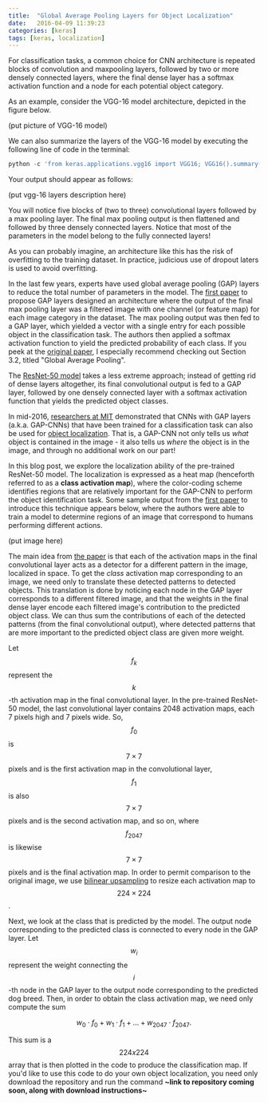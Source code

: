 ```yaml
---
title:  "Global Average Pooling Layers for Object Localization"
date:   2016-04-09 11:39:23
categories: [keras] 
tags: [keras, localization]
---
```


For classification tasks, a common choice for CNN architecture is repeated blocks of convolution and maxpooling layers, followed by two or more densely connected layers, where the final dense layer has a softmax activation function and a node for each potential object category.  

As an example, consider the VGG-16 model architecture, depicted in the figure below.

(put picture of VGG-16 model)

We can also summarize the layers of the VGG-16 model by executing the following line of code in the terminal:

```	python
python -c 'from keras.applications.vgg16 import VGG16; VGG16().summary()'
```

Your output should appear as follows:

(put vgg-16 layers description here)

You will notice five blocks of (two to three) convolutional layers followed by a max pooling layer.  The final max pooling output is then  flattened and followed by three densely connected layers.  Notice that most of the parameters in the model belong to the fully connected layers!

As you can probably imagine, an architecture like this has the risk of overfitting to the training dataset.  In practice, judicious use of dropout laters is used to avoid overfitting.

In the last few years, experts have used global average pooling (GAP) layers to reduce the total number of parameters in the model.  The [first paper](https://arxiv.org/pdf/1312.4400.pdf) to propose GAP layers designed an architecture where the output of the final max pooling layer was a filtered image with one channel (or feature map) for each image category in the dataset.  The max pooling output was then fed to a GAP layer, which yielded a vector with a single entry for each possible object in the classification task.  The authors then applied a softmax activation function to yield the predicted probability of each class.  If you peek at the [original paper](https://arxiv.org/pdf/1312.4400.pdf), I especially recommend checking out Section 3.2, titled "Global Average Pooling".

The [ResNet-50 model](http://ethereon.github.io/netscope/#/gist/db945b393d40bfa26006) takes a less extreme approach; instead of getting rid of dense layers altogether, its final convolutional output is fed to a GAP layer, followed by one densely connected layer with a softmax activation function that yields the predicted object classes.  

In mid-2016, [researchers at MIT](http://cnnlocalization.csail.mit.edu/Zhou_Learning_Deep_Features_CVPR_2016_paper.pdf) demonstrated that CNNs with GAP layers (a.k.a. GAP-CNNs) that have been trained for a classification task can also be used for [object localization](https://www.youtube.com/watch?v=fZvOy0VXWAI).  That is, a GAP-CNN not only tells us *what* object is contained in the image - it also tells us *where* the object is in the image, and through no additional work on our part!  

In this blog post, we explore the localization ability of the pre-trained ResNet-50 model.  The localization is expressed as a heat map (henceforth referred to as a __class activation map__), where the color-coding scheme identifies regions that are relatively important for the GAP-CNN to perform the object identification task.  Some sample output from the [first paper](http://cnnlocalization.csail.mit.edu/Zhou_Learning_Deep_Features_CVPR_2016_paper.pdf) to introduce this technique appears below, where the authors were able to train a model to determine regions of an image that correspond to humans performing different actions.  

(put image here)

The main idea from [the paper](http://cnnlocalization.csail.mit.edu/Zhou_Learning_Deep_Features_CVPR_2016_paper.pdf) is that each of the activation maps in the final convolutional layer acts as a detector for a different pattern in the image, localized in space.  To get the _class_ activation map corresponding to an image, we need only to translate these detected patterns to detected objects.  This translation is done by noticing each node in the GAP layer corresponds to a different filtered image, and that the weights in the final dense layer encode each filtered image's contribution to the predicted object class.  We can thus sum the contributions of each of the detected patterns (from the final convolutional output), where detected patterns that are more important to the predicted object class are given more weight.  

Let $$f_k$$ represent the $$k$$-th activation map in the final convolutional layer.  In the pre-trained ResNet-50 model, the last convolutional layer contains 2048 activation maps, each 7 pixels high and 7 pixels wide.  So, $$f_0$$ is $$7\times7$$ pixels and is the first activation map in the convolutional layer, $$f_1$$ is also $$7\times7$$ pixels and is the second activation map, and so on, where $$f_{2047}$$ is likewise $$7\times7$$ pixels and is the final activation map.  In order to permit comparison to the original image, we use [bilinear upsampling](https://docs.scipy.org/doc/scipy-0.18.1/reference/generated/scipy.ndimage.zoom.html#scipy.ndimage.zoom) to resize each activation map to $$224 \times 224$$.

Next, we look at the class that is predicted by the model.  The output node corresponding to the predicted class is connected to every node in the GAP layer.  Let $$w_i$$ represent the weight connecting the $$i$$-th node in the GAP layer to the output node corresponding to the predicted dog breed.  Then, in order to obtain the class activation map, we need only compute the sum

$$w_0 \cdot f_0 + w_1 \cdot f_1 + \ldots + w_{2047} \cdot f_{2047}.$$

This sum is a $$224x224$$ array that is then plotted in the code to produce the classification map.  If you'd like to use this code to do your own object localization, you need only download the repository and run the command __~link to repository coming soon, along with download instructions~__